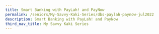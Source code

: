 ```yaml
---
title: Smart Banking with PayLah! and PayNow
permalink: /seniors/My-Savvy-Kaki-Series/dbs-paylah-paynow-jul2022
description: Smart Banking with PayLah! and PayNow
third_nav_title: My Savvy Kaki Series
---
```

